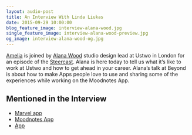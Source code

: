 ```yaml
---
layout: audio-post
title: An Interview With Linda Liukas
date: 2015-09-29 10:00:00
blog_feature_image: interview-alana-wood.jpg
single_feature_image: interview-alana-wood-preview.jpg
og_image: interview-alana-wood-og.jpg
---
```


[Amelia](@ameliahumfress) is joined by [Alana Wood](@missalanawood) studio design lead at Ustwo in London for an episode of the [Steercast](podcast.steer.me). Alana is here today to tell us what it’s like to work at Ustwo and how to get ahead in your career. Alana’s talk at Beyond is about how to make Apps people love to use and sharing some of the experiences while working on the Moodnotes App.

## Mentioned in the Interview
- [Marvel app](https://marvelapp.com/)
- [Moodnotes App](https://itunes.apple.com/us/app/moodnotes-thought-journal/id1019230398?mt=8)
- [App](https://itunes.apple.com/us/app/pause-relaxation-at-your-fingertip/id991764216?mt=8)
